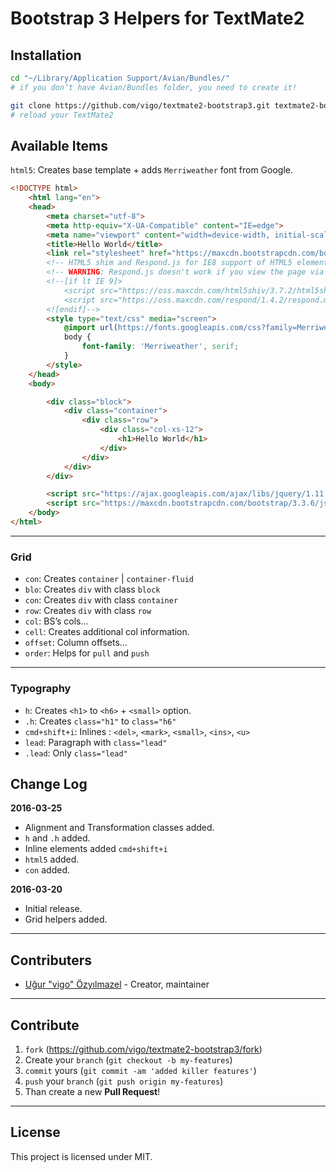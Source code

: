 # Bootstrap 3 Helpers for TextMate2

## Installation

```bash
cd "~/Library/Application Support/Avian/Bundles/"
# if you don’t have Avian/Bundles folder, you need to create it!

git clone https://github.com/vigo/textmate2-bootstrap3.git textmate2-bootstrap3.tmbundle
# reload your TextMate2
```

## Available Items

`html5`: Creates base template + adds `Merriweather` font from Google.

```html
<!DOCTYPE html>
    <html lang="en">
    <head>
        <meta charset="utf-8">
        <meta http-equiv="X-UA-Compatible" content="IE=edge">
        <meta name="viewport" content="width=device-width, initial-scale=1">
        <title>Hello World</title>
        <link rel="stylesheet" href="https://maxcdn.bootstrapcdn.com/bootstrap/3.3.6/css/bootstrap.min.css" integrity="sha384-1q8mTJOASx8j1Au+a5WDVnPi2lkFfwwEAa8hDDdjZlpLegxhjVME1fgjWPGmkzs7" crossorigin="anonymous">
        <!-- HTML5 shim and Respond.js for IE8 support of HTML5 elements and media queries -->
        <!-- WARNING: Respond.js doesn't work if you view the page via file:// -->
        <!--[if lt IE 9]>
            <script src="https://oss.maxcdn.com/html5shiv/3.7.2/html5shiv.min.js"></script>
            <script src="https://oss.maxcdn.com/respond/1.4.2/respond.min.js"></script>
        <![endif]-->
        <style type="text/css" media="screen">
            @import url(https://fonts.googleapis.com/css?family=Merriweather:400,300,300italic,400italic,700,700italic,900,900italic&subset=latin,latin-ext);
            body {
                font-family: 'Merriweather', serif;
            }
        </style>
    </head>
    <body>

        <div class="block">
            <div class="container">
                <div class="row">
                    <div class="col-xs-12">
                        <h1>Hello World</h1>
                    </div>
                </div>
            </div>
        </div>

        <script src="https://ajax.googleapis.com/ajax/libs/jquery/1.11.3/jquery.min.js"></script>
        <script src="https://maxcdn.bootstrapcdn.com/bootstrap/3.3.6/js/bootstrap.min.js" integrity="sha384-0mSbJDEHialfmuBBQP6A4Qrprq5OVfW37PRR3j5ELqxss1yVqOtnepnHVP9aJ7xS" crossorigin="anonymous"></script>
    </body>
</html>
```

***

### Grid

* `con`: Creates `container` | `container-fluid`
* `blo`: Creates `div` with class `block`
* `con`: Creates `div` with class `container`
* `row`: Creates `div` with class `row`
* `col`: BS’s cols...
* `cell`: Creates additional col information.
* `offset`: Column offsets...
* `order`: Helps for `pull` and `push`

***

### Typography

* `h`: Creates `<h1>` to `<h6>` + `<small>` option.
* `.h`: Creates `class="h1"` to `class="h6"`
* `cmd+shift+i`: Inlines : `<del>`, `<mark>`, `<small>`, `<ins>`, `<u>`
* `lead`: Paragraph with `class="lead"`
* `.lead`: Only `class="lead"`

## Change Log

**2016-03-25**

* Alignment and Transformation classes added.
* `h` and `.h` added.
* Inline elements added `cmd+shift+i`
* `html5` added.
* `con` added.

**2016-03-20**

* Initial release.
* Grid helpers added.

***

## Contributers

* [Uğur "vigo" Özyılmazel](https://github.com/vigo) - Creator, maintainer

***

## Contribute

1. `fork` (https://github.com/vigo/textmate2-bootstrap3/fork)
2. Create your `branch` (`git checkout -b my-features`)
3. `commit` yours (`git commit -am 'added killer features'`)
4. `push` your `branch` (`git push origin my-features`)
5. Than create a new **Pull Request**!


***

## License

This project is licensed under MIT.
